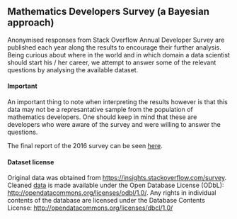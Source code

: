## Mathematics Developers Survey (a Bayesian approach)

Anonymised responses from Stack Overflow Annual Developer Survey are published each year along the results to encourage their further analysis. Being curious about where in the world and in which domain a data scientist should start his / her career, we attempt to answer some of the relevant questions by analysing the available dataset.

#### Important
An important thing to note when interpreting the results however is that this data may not be a represantative sample from the population of mathematics developers. One should keep in mind that these are developers who were aware of the survey and were willing to answer the questions.

The final report of the 2016 survey can be seen [here](2016/report/report.pdf).

#### Dataset license
Original data was obtained from https://insights.stackoverflow.com/survey. Cleaned [data](2016/data) is made available under the Open Database License (ODbL): http://opendatacommons.org/licenses/odbl/1.0/. Any rights in individual contents of the database are licensed under the Database Contents License: http://opendatacommons.org/licenses/dbcl/1.0/
